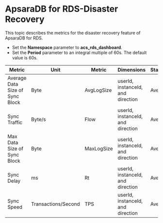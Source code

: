 # ApsaraDB for RDS-Disaster Recovery

This topic describes the metrics for the disaster recovery feature of ApsaraDB for RDS.

-   Set the **Namespace** parameter to **acs\_rds\_dashboard**.
-   Set the **Period** parameter to an integral multiple of 60s. The default value is 60s.

|Metric|Unit|Metric|Dimensions|Statistics|
|------|----|------|----------|----------|
|Average Data Size of Sync Block|Byte|AvgLogSize|userId, instanceId, and direction|Average|
|Sync Traffic|Byte/s|Flow|userId, instanceId, and direction|Average|
|Max Data Size of Sync Block|Byte|MaxLogSize|userId, instanceId, and direction|Average|
|Sync Delay|ms|Rt|userId, instanceId, and direction|Average|
|Sync Speed|Transactions/Second|TPS|userId, instanceId, and direction|Average|

